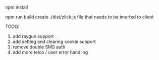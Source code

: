 npm install

npm run build create ./dist/zlick.js file that needs to be imorted to client

TODO:
1. add raygun support
2. add setting and clearing cookie support
3. remove double SMS auth
4. add more telco / user error handling